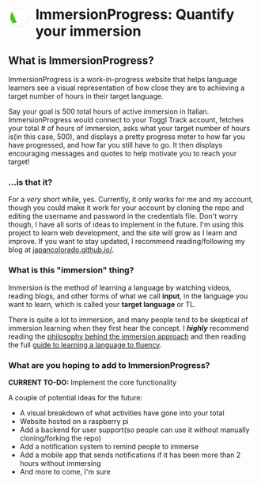# <img src="/images/Logo.png" width="45" height="45" style="float: left; padding-right: 10px;">ImmersionProgress: Quantify your immersion

## What is ImmersionProgress?

ImmersionProgress is a work-in-progress website that helps language learners see a visual representation of how close they are to achieving a target number of hours in their target language.

Say your goal is 500 total hours of active immersion in Italian. ImmersionProgress would connect to your Toggl Track account, fetches your total # of hours of immersion, asks what your target number of hours is\(in this case, 500\), and displays a pretty progress meter to how far you have progressed, and how far you still have to go. It then displays encouraging messages and quotes to help motivate you to reach your target!

### ...is that it?

For a _very_ short while, yes. Currently, it only works for me and my account, though you could make it work for your account by cloning the repo and editing the username and password in the credentials file. Don't worry though, I have all sorts of ideas to implement in the future. I'm using this project to learn web development, and the site will grow as I learn and improve. If you want to stay updated, I recommend reading/following my blog at [japancolorado.github.io/](https://japancolorado.github.io/).

### What is this "immersion" thing?

Immersion is the method of learning a language by watching videos, reading blogs, and other forms of what we call **input**, in the language you want to learn, which is called your **target language** or TL.

There is quite a lot to immersion, and many people tend to be skeptical of immersion learning when they first hear the concept. I **_highly_** recommend reading the [philosophy behind the immersion approach](https://refold.la/explained#philosophySection) and then reading the full [guide to learning a language to fluency](https://refold.la/simplified/stage-0/a/what-is-immersion).

### What are you hoping to add to ImmersionProgress?

**CURRENT TO-DO:** Implement the core functionality

A couple of potential ideas for the future:

- A visual breakdown of what activities have gone into your total
- Website hosted on a raspberry pi
- Add a backend for user support\(so people can use it without manually cloning/forking the repo\)
- Add a notification system to remind people to immerse
- Add a mobile app that sends notifications if it has been more than 2 hours without immersing
- And more to come, I'm sure
